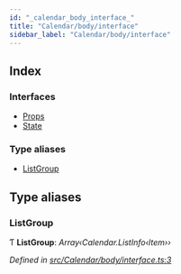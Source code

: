 ```yaml
---
id: "_calendar_body_interface_"
title: "Calendar/body/interface"
sidebar_label: "Calendar/body/interface"
---
```


## Index

### Interfaces

* [Props](../interfaces/_calendar_body_interface_.props.md)
* [State](../interfaces/_calendar_body_interface_.state.md)

### Type aliases

* [ListGroup](_calendar_body_interface_.md#listgroup)

## Type aliases

###  ListGroup

Ƭ **ListGroup**: *Array‹Calendar.ListInfo‹Item››*

*Defined in [src/Calendar/body/interface.ts:3](https://github.com/tarojsx/ui/blob/6701f45/src/Calendar/body/interface.ts#L3)*
